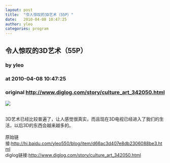 ```yaml
---
layout: post
title:  "令人惊叹的3D艺术（55P）"
date:   2010-04-08 10:47:25
author: yleo
categories: program
---
```


## 令人惊叹的3D艺术（55P）
### by yleo
### at 2010-04-08 10:47:25
### original <http://www.diglog.com/story/culture_art_342050.html>

<p><a href="http://www.diglog.com/story/culture_art_342050.html"><img border="0" src="http://img.diglog.com/img/2010/4/middle_3ab35024aabb4c05a64c9a71aea18e2d.jpg"></a></p><br>3D艺术已经比较普遍了，让人感觉很真实，而且现在3D电视已经进入了我们的生活，以后3D的东西会越来越多的。<br><br>原始链接:<a href="http://hi.baidu.com/yleo550/blog/item/d66ac3d407e8db2306088be3.html">http://hi.baidu.com/yleo550/blog/item/d66ac3d407e8db2306088be3.html</a><br>diglog链接:<a href="http://www.diglog.com/story/culture_art_342050.html">http://www.diglog.com/story/culture_art_342050.html</a>